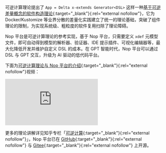 可逆计算理论提出了 `App = Delta x-extends Generator<DSL>` 这样一种[基于可逆差量概念的软件构造理论](https://zhuanlan.zhihu.com/p/64004026){:target="_blank"}{:rel="external nofollow"}，它为 Docker/Kustomize 等业界分散的差量化实践建立了统一的理论基础，突破了组件理论的限制，为实现系统级、粗粒度的软件复用扫除了理论障碍。

Nop 平台是可逆计算理论的参考实现，基于 Nop 平台，只需要定义 `xdef` 元模型文件，即可自动得到模型的解析器、验证器、IDE 提示插件、可视化编辑器等，最大化降低开发并维护自定义 DSL 的成本。在 GPT 智能时代，Nop 平台可以通过 DSL 与 GPT 交互，升级为 AI 驱动的低代码平台。

下面为[可逆计算理论与 Nop 平台的介绍](https://zhuanlan.zhihu.com/p/615136248){:target="_blank"}{:rel="external nofollow"}视频：

<div class="Video Video--bilibili">
  <iframe src="https://player.bilibili.com/player.html?aid=611171994&bvid=BV1u84y1w7kX&cid=1059300195&page=1" scrolling="no" border="0" frameborder="no" framespacing="0" allowfullscreen="true"></iframe>
</div>

更多的理论讲解详见知乎专栏「[可逆计算](https://www.zhihu.com/column/reversible-computation){:target="_blank"}{:rel="external nofollow"}」，Nop 平台已在 [GitHub](https://github.com/entropy-cloud/nop-entropy){:target="_blank"}{:rel="external nofollow"} 与 [Gitee](https://gitee.com/canonical-entropy/nop-entropy){:target="_blank"}{:rel="external nofollow"} 上开源。
